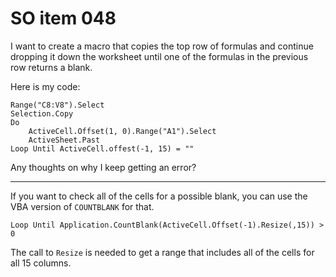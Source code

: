 # SO item 048
I want to create a macro that copies the top row of formulas and continue dropping it down the worksheet until one of the formulas in the previous row returns a blank.

Here is my code:

```
Range("C8:V8").Select
Selection.Copy
Do
    ActiveCell.Offset(1, 0).Range("A1").Select
    ActiveSheet.Past
Loop Until ActiveCell.offest(-1, 15) = ""

```

Any thoughts on why I keep getting an error?

----

If you want to check all of the cells for a possible blank, you can use the VBA version of `COUNTBLANK` for that.

```
Loop Until Application.CountBlank(ActiveCell.Offset(-1).Resize(,15)) > 0

```

The call to `Resize` is needed to get a range that includes all of the cells for all 15 columns.
